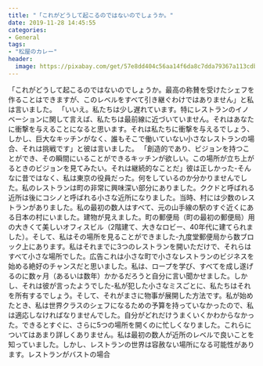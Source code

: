 ```yaml
---
title: "「これがどうして起こるのではないのでしょうか。"
date: 2019-11-28 14:45:55
categories:
- General
tags:
- "松屋のカレー"
header:
  image: https://pixabay.com/get/57e8dd404c56aa14f6da8c7dda79367a113cdbe25b526c4870287fdd9644c25ab8_1280.jpg
---
```


「これがどうして起こるのではないのでしょうか。最高の称賛を受けたシェフを作ることはできますが、このレベルをすべて引き継ぐわけではありません」と私は言いました。 「いいえ。私たちは少し遅れています。特にレストランのイノベーションに関して言えば、私たちは最前線に近づいていません。それはあなたに衝撃を与えることになると思います。それは私たちに衝撃を与えるでしょう、しかし、巨大なキッチンがなく、誰もそこで働いていない小さなレストランの場合、それは挑戦です」と彼は言いました。 「創造的であり、ビジョンを持つことができ、その瞬間にいることができるキッチンが欲しい。この場所が立ち上がるときのビジョンを見てみたい。それは継続的なことだ」彼は正しかった-そんなに昔ではなく、私は東京の役員だった。何をしているのか分かりませんでした。私のレストランは町の非常に興味深い部分にありました。ククドと呼ばれる近所は後にコシノと呼ばれる小さな近所になりました。当時、村には少数のレストランがありました。私の最初の数人はすべて、元の山手線の駅のすぐ近くにある日本の村にいました。建物が見えました。町の郵便局（町の最初の郵便局）用の大きくて美しいオフィスビル（2階建て、大きなロビー、40年代に建てられました）。そして、私はその場所を見ることができました-九度堂郵便局から数ブロック上にあります。私はそれまでに3つのレストランを開いただけで、それらはすべて小さな場所でした。広告これは小さな町で小さなレストランのビジネスを始める絶好のチャンスだと思いました。私は、ロープを学び、すべてを成し遂げるのに数ヶ月（あるいは数年）かかるだろうと自分に言い聞かせました。しかし、それは彼が言ったようでした-私が犯した小さなミスごとに、私たちはそれを所有するでしょう。そして、それがまさに物事が展開した方法です。私が始めたとき、私は世界クラスのシェフになるための予算を持っていなかったので、私は適応しなければなりませんでした。自分がどれだけうまくいくかわからなかった。できるとすぐに、さらに5つの場所を開くのに忙しくなりました。これらについてはあまり詳しくありません。私は最初の数人が近所のレベルで良いことを知っていました。しかし、レストランの世界は容赦ない場所になる可能性があります。レストランがバストの場合
